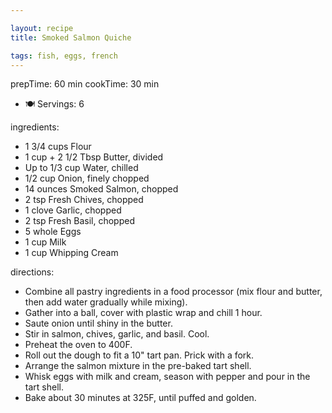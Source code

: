 ```yaml
---

layout: recipe
title: Smoked Salmon Quiche

tags: fish, eggs, french
---
```



prepTime: 60 min
cookTime: 30 min
- 🍽️ Servings: 6

ingredients:
- 1 3/4 cups Flour
- 1 cup + 2 1/2 Tbsp Butter, divided
- Up to 1/3 cup Water, chilled
- 1/2 cup Onion, finely chopped
- 14 ounces Smoked Salmon, chopped
- 2 tsp Fresh Chives, chopped
- 1 clove Garlic, chopped
- 2 tsp Fresh Basil, chopped
- 5 whole Eggs
- 1 cup Milk
- 1 cup Whipping Cream


directions:
- Combine all pastry ingredients in a food processor (mix flour and butter, then add water gradually while mixing).
- Gather into a ball, cover with plastic wrap and chill 1 hour.
- Saute onion until shiny in the butter.
- Stir in salmon, chives, garlic, and basil. Cool.
- Preheat the oven to 400F.
- Roll out the dough to fit a 10" tart pan. Prick with a fork.
- Arrange the salmon mixture in the pre-baked tart shell.
- Whisk eggs with milk and cream, season with pepper and pour in the tart shell.
- Bake about 30 minutes at 325F, until puffed and golden.
